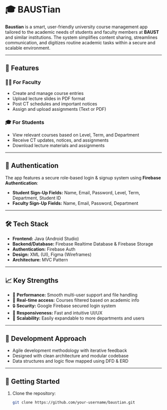 # 🎓 BAUSTian

**Baustian** is a smart, user-friendly university course management app tailored to the academic needs of students and faculty members at **BAUST** and similar institutions. The system simplifies content sharing, streamlines communication, and digitizes routine academic tasks within a secure and scalable environment.

---

## 🚀 Features

### 👩‍🏫 For Faculty
- Create and manage course entries
- Upload lecture slides in PDF format
- Post CT schedules and important notices
- Assign and upload assignments (Text or PDF)

### 🎓 For Students
- View relevant courses based on Level, Term, and Department
- Receive CT updates, notices, and assignments
- Download lecture materials and assignments

---

## 🔐 Authentication

The app features a secure role-based login & signup system using **Firebase Authentication**:

- **Student Sign-Up Fields:** Name, Email, Password, Level, Term, Department, Student ID  
- **Faculty Sign-Up Fields:** Name, Email, Password, Department

---

## 🛠️ Tech Stack

- **Frontend:** Java (Android Studio)
- **Backend/Database:** Firebase Realtime Database & Firebase Storage
- **Authentication:** Firebase Auth
- **Design:** XML (UI), Figma (Wireframes)
- **Architecture:** MVC Pattern

---

## 📈 Key Strengths

- 🔄 **Performance:** Smooth multi-user support and file handling
- 📡 **Real-time access:** Courses filtered based on academic info
- 🔒 **Security:** Google Firebase secured login system
- 📲 **Responsiveness:** Fast and intuitive UI/UX
- 🔧 **Scalability:** Easily expandable to more departments and users

---

## 🧩 Development Approach

- Agile development methodology with iterative feedback
- Designed with clean architecture and modular codebase
- Data structures and logic flow mapped using DFD & ERD

---

## 🏁 Getting Started

1. Clone the repository:
   ```bash
   git clone https://github.com/your-username/baustian.git

